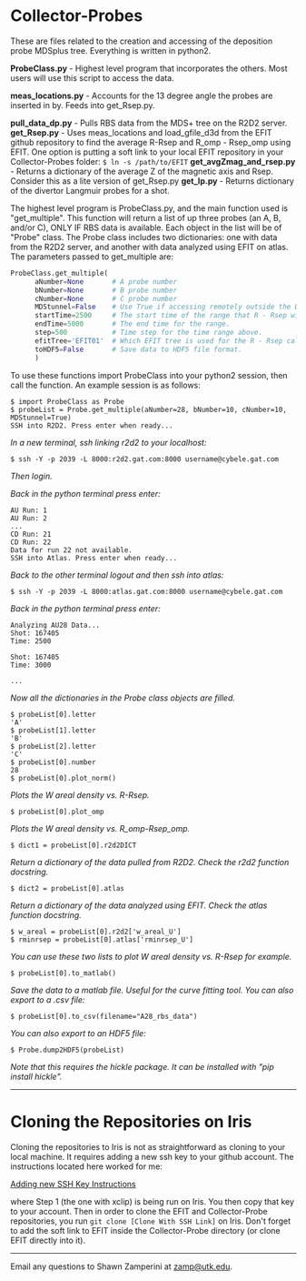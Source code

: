 # Collector-Probes

These are files related to the creation and accessing of the deposition probe MDSplus tree. Everything is written in
python2. 

**ProbeClass.py** - Highest level program that incorporates the others. Most users will use this script to access the data. 
    
**meas\_locations.py** - Accounts for the 13 degree angle the probes are inserted in by. Feeds into get\_Rsep.py. 
    
**pull\_data\_dp.py** - Pulls RBS data from the MDS+ tree on the R2D2 server.  
**get\_Rsep.py** - Uses meas\_locations and load\_gfile\_d3d from the EFIT github repository to find the average R-Rsep and
                   R\_omp - Rsep\_omp using EFIT. One option is putting a soft link to your local EFIT repository in your
                   Collector-Probes folder:
                   ```
                   $ ln -s /path/to/EFIT
                   ```
**get\_avgZmag\_and\_rsep.py** - Returns a dictionary of the average Z of the magnetic axis and Rsep. Consider this as a 
lite version of get\_Rsep.py
**get\_lp.py** - Returns dictionary of the divertor Langmuir probes for a shot. 
  
The highest level program is ProbeClass.py, and the main function used is "get\_multiple". This function will return a list 
of up three probes (an A, B, and/or C), ONLY IF RBS data is available. Each object in the list will be of "Probe" class. The
Probe class includes two dictionaries: one with data from the R2D2 server, and another with data analyzed using EFIT on
atlas. The parameters passed to get\_multiple are:
  
```python
ProbeClass.get_multiple(  
      aNumber=None       # A probe number  
      bNumber=None       # B probe number  
      cNumber=None       # C probe number  
      MDStunnel=False    # Use True if accessing remotely outside the DIII-D network.  
      startTime=2500     # The start time of the range that R - Rsep will be averaged for.  
      endTime=5000       # The end time for the range.  
      step=500           # Time step for the time range above.  
      efitTree='EFIT01'  # Which EFIT tree is used for the R - Rsep calculations.  
      toHDF5=False       # Save data to HDF5 file format.
      )
```  
  
To use these functions import ProbeClass into your python2 session, then call the function. An example session is as
follows:   
```
$ import ProbeClass as Probe  
$ probeList = Probe.get_multiple(aNumber=28, bNumber=10, cNumber=10, MDStunnel=True)  
SSH into R2D2. Press enter when ready...  
```

_In a new terminal, ssh linking r2d2 to your localhost:_  
```
$ ssh -Y -p 2039 -L 8000:r2d2.gat.com:8000 username@cybele.gat.com
```
_Then login._  

_Back in the python terminal press enter:_ 
```
AU Run: 1  
AU Run: 2  
...  
CD Run: 21  
CD Run: 22  
Data for run 22 not available.
SSH into Atlas. Press enter when ready...  
```
  
_Back to the other terminal logout and then ssh into atlas:_ 
```
$ ssh -Y -p 2039 -L 8000:atlas.gat.com:8000 username@cybele.gat.com  
```
  
_Back in the python terminal press enter:_  
```
Analyzing AU28 Data...  
Shot: 167405  
Time: 2500  
  
Shot: 167405  
Time: 3000  
  
...  
``` 
_Now all the dictionaries in the Probe class objects are filled._  
```
$ probeList[0].letter  
'A'  
$ probeList[1].letter  
'B'  
$ probeList[2].letter  
'C'  
$ probeList[0].number  
28  
$ probeList[0].plot_norm()
```

_Plots the W areal density vs. R-Rsep._  
  
```
$ probeList[0].plot_omp  
```
_Plots the W areal density vs. R\_omp-Rsep\_omp._  
```
$ dict1 = probeList[0].r2d2DICT  
```
_Return a dictionary of the data pulled from R2D2. Check the r2d2 function docstring._  
```
$ dict2 = probeList[0].atlas  
```
_Return a dictionary of the data analyzed using EFIT. Check the atlas function docstring._  
```
$ w_areal = probeList[0].r2d2['w_areal_U']  
$ rminrsep = probeList[0].atlas['rminrsep_U']  
```
_You can use these two lists to plot W areal density vs. R-Rsep for example._  
```
$ probeList[0].to_matlab()
```
_Save the data to a matlab file. Useful for the curve fitting tool. You can also export to a .csv file:_
```
$ probeList[0].to_csv(filename="A28_rbs_data")
```
_You can also export to an HDF5 file:_
```
$ Probe.dump2HDF5(probeList)
```
_Note that this requires the hickle package. It can be installed with "pip install hickle"._

------------------------------------------------------------------------------------------------------------------
# Cloning the Repositories on Iris

Cloning the repositories to Iris is not as straightforward as cloning to your local machine. It requires adding a new
ssh key to your github account. The instructions located here worked for me:

[Adding new SSH Key Instructions](https://help.github.com/articles/adding-a-new-ssh-key-to-your-github-account/)

where Step 1 (the one with xclip) is being run on Iris. You then copy that key to your account. Then in order to clone
the EFIT and Collector-Probe repositories, you run `git clone [Clone With SSH Link]` on Iris. Don't forget to add the
soft link to EFIT inside the Collector-Probe directory (or clone EFIT directly into it). 

------------------------------------------------------------------------------------------------------------------
  
Email any questions to Shawn Zamperini at zamp@utk.edu.
